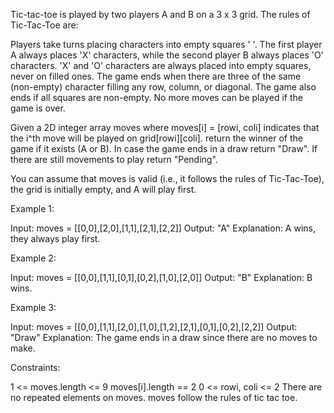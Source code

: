 Tic-tac-toe is played by two players A and B on a 3 x 3 grid. The rules of
Tic-Tac-Toe are:


Players take turns placing characters into empty squares ' '.
The first player A always places 'X' characters, while the second player B
always places 'O' characters.
'X' and 'O' characters are always placed into empty squares, never on filled
ones.
The game ends when there are three of the same (non-empty) character filling
any row, column, or diagonal.
The game also ends if all squares are non-empty.
No more moves can be played if the game is over.


Given a 2D integer array moves where moves[i] = [rowi, coli] indicates that
the i^th move will be played on grid[rowi][coli]. return the winner of the
game if it exists (A or B). In case the game ends in a draw return "Draw". If
there are still movements to play return "Pending".

You can assume that moves is valid (i.e., it follows the rules of
Tic-Tac-Toe), the grid is initially empty, and A will play first.


Example 1:


Input: moves = [[0,0],[2,0],[1,1],[2,1],[2,2]]
Output: "A"
Explanation: A wins, they always play first.


Example 2:


Input: moves = [[0,0],[1,1],[0,1],[0,2],[1,0],[2,0]]
Output: "B"
Explanation: B wins.


Example 3:


Input: moves = [[0,0],[1,1],[2,0],[1,0],[1,2],[2,1],[0,1],[0,2],[2,2]]
Output: "Draw"
Explanation: The game ends in a draw since there are no moves to make.



Constraints:


1 <= moves.length <= 9
moves[i].length == 2
0 <= rowi, coli <= 2
There are no repeated elements on moves.
moves follow the rules of tic tac toe.




